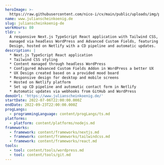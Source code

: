 ```yaml
---
heroImage: >-
  https://raw.githubusercontent.com/nico-i/cv/main/public/uploads/img/projects/scheinkoenig/1080-scheinkoenig.png
name: www.julianscheinkoenig.de
slug: julianscheinkoenig-de
workHours: 80
tldr: >
  A responsive Next.js TypeScript React application with Tailwind CSS, content
  managed via headless WordPress and Advanced Custom Fields, featuring custom UX
  Design, hosted on Netlify with a CD pipeline and automatic updates.
description: |
  * Next.js TypeScript React application
  * Tailwind CSS styling
  * Content managed through headless WordPress
  * Configured Advanced Custom Fields Addon in WordPress a better UX
  * UX Design created based on a provided mood board
  * Responsive design for desktop and mobile screens
  * Hosted on Netlify platform
  * Set up CD pipeline and automatic contact form in Netlify
  * Automatic updates via webhooks from GitHub and WordPress
demoUrl: 'https://www.julianscheinkoenig.de/'
startDate: 2022-07-06T22:00:00.000Z
endDate: 2022-09-23T22:00:00.000Z
progLangs:
  - programmingLanguage: content/progLangs/ts.md
platforms:
  - platform: content/platforms/nodejs.md
frameworks:
  - framework: content/frameworks/nextjs.md
  - framework: content/frameworks/tailwindcss.md
  - framework: content/frameworks/react.md
tools:
  - tool: content/tools/wordpress.md
  - tool: content/tools/git.md
---
```


